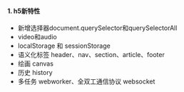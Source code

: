 #### 1. h5新特性

- 新增选择器document.querySelector和querySelectorAll
- video和audio
-  localStorage 和 sessionStorage
- 语义化标签 header、nav、section、article、footer
- 绘画 canvas
- 历史 history
- 多任务 webworker、全双工通信协议 websocket 

